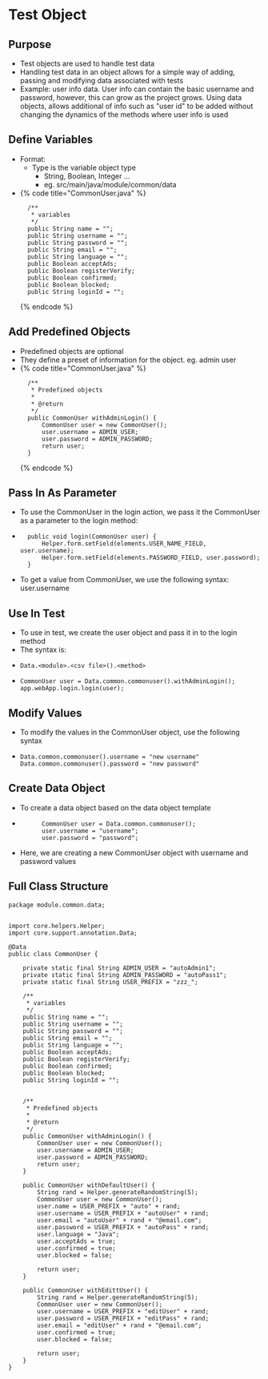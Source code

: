 # Test Object

## Purpose

* Test objects are used to handle test data
* Handling test data in an object allows for a simple way of adding, passing and modifying data associated with tests
* Example: user info data. User info can contain the basic username and password, however, this can grow as the project grows. Using data objects, allows additional of info such as "user id" to be added without changing the dynamics of the methods where user info is used

## Define Variables

* Format:
  * Type is the variable object type
    * String, Boolean, Integer ...
    * eg. src/main/java/module/common/data
* {% code title="CommonUser.java" %}
  ```text
  	/**
  	 * variables
  	 */
  	public String name = "";
  	public String username = "";
  	public String password = "";
  	public String email = "";
  	public String language = "";
  	public Boolean acceptAds;
  	public Boolean registerVerify;
  	public Boolean confirmed;
  	public Boolean blocked;
  	public String loginId = "";
  ```
  {% endcode %}

## Add Predefined Objects

* Predefined objects are optional
* They define a preset of information for the object. eg. admin user
* {% code title="CommonUser.java" %}
  ```text
  	/**
  	 * Predefined objects
  	 * 
  	 * @return
  	 */
  	public CommonUser withAdminLogin() {
  		CommonUser user = new CommonUser();
  		user.username = ADMIN_USER;
  		user.password = ADMIN_PASSWORD;
  		return user;
  	}
  ```
  {% endcode %}

## Pass In As Parameter

* To use the CommonUser in the login action, we pass it the CommonUser as a parameter to the login method:
* ```text
  	public void login(CommonUser user) {
  		Helper.form.setField(elements.USER_NAME_FIELD, user.username);
  		Helper.form.setField(elements.PASSWORD_FIELD, user.password);
  	}
  ```

* To get a value from CommonUser, we use the following syntax: user.username

## Use In Test

* To use in test, we create the user object and pass it in to the login method
* The syntax is:
* ```text
  Data.<module>.<csv file>().<method>
  ```
* ```text
  CommonUser user = Data.common.commonuser().withAdminLogin();
  app.webApp.login.login(user);
  ```

## Modify Values

* To modify the values in the CommonUser object, use the following syntax
* ```text
  Data.common.commonuser().username = "new username"
  Data.common.commonuser().password = "new password"
  ```

## Create Data Object

* To create a data object based on the data object template
* ```text
  		CommonUser user = Data.common.commonuser();
  		user.username = "username";
  		user.password = "password";
  ```
* Here, we are creating a new CommonUser object with username and password values

## Full Class Structure

```text
package module.common.data;


import core.helpers.Helper;
import core.support.annotation.Data;

@Data
public class CommonUser {

	private static final String ADMIN_USER = "autoAdmin1";
	private static final String ADMIN_PASSWORD = "autoPass1";
	private static final String USER_PREFIX = "zzz_";

	/**
	 * variables
	 */
	public String name = "";
	public String username = "";
	public String password = "";
	public String email = "";
	public String language = "";
	public Boolean acceptAds;
	public Boolean registerVerify;
	public Boolean confirmed;
	public Boolean blocked;
	public String loginId = "";
	
	
	/**
	 * Predefined objects
	 * 
	 * @return
	 */
	public CommonUser withAdminLogin() {
		CommonUser user = new CommonUser();
		user.username = ADMIN_USER;
		user.password = ADMIN_PASSWORD;
		return user;
	}
	
	public CommonUser withDefaultUser() {
		String rand = Helper.generateRandomString(5);
		CommonUser user = new CommonUser();
		user.name = USER_PREFIX + "auto" + rand;
		user.username = USER_PREFIX + "autoUser" + rand;
		user.email = "autoUser" + rand + "@email.com";
		user.password = USER_PREFIX + "autoPass" + rand;
		user.language = "Java";
		user.acceptAds = true;
		user.confirmed = true;
		user.blocked = false;
		
		return user;
	}
	
	public CommonUser withEdittUser() {
		String rand = Helper.generateRandomString(5);
		CommonUser user = new CommonUser();
		user.username = USER_PREFIX + "editUser" + rand;
		user.password = USER_PREFIX + "editPass" + rand;
		user.email = "editUser" + rand + "@email.com";
		user.confirmed = true;
		user.blocked = false;
		
		return user;
	}
}
```


